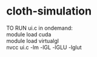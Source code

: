 # cloth-simulation

TO RUN ui.c in ondemand: <br>
module load cuda <br>
module load virtualgl <br>
nvcc ui.c -lm -lGL -lGLU -lglut
